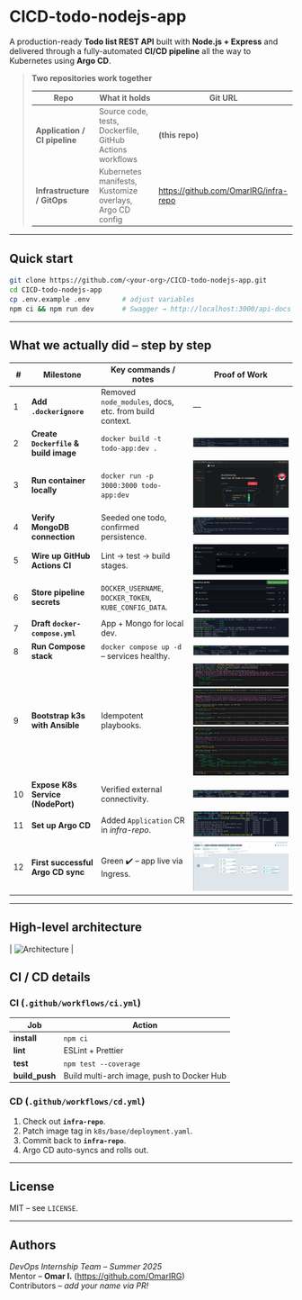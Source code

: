 # CICD-todo-nodejs-app

A production-ready **Todo list REST API** built with **Node.js + Express** and delivered through a fully-automated **CI/CD pipeline** all the way to Kubernetes using **Argo CD**.

> **Two repositories work together**
>
> | Repo | What it holds | Git URL |
> | ---- | ------------- | ------- |
> | **Application / CI pipeline** | Source code, tests, Dockerfile, GitHub Actions workflows | **(this repo)** |
> | **Infrastructure / GitOps**  | Kubernetes manifests, Kustomize overlays, Argo CD config | <https://github.com/OmarIRG/infra-repo> |

---

## Quick start

```bash
git clone https://github.com/<your-org>/CICD-todo-nodejs-app.git
cd CICD-todo-nodejs-app
cp .env.example .env        # adjust variables
npm ci && npm run dev       # Swagger → http://localhost:3000/api-docs
```

---

## What we actually did – step by step

| #  | Milestone | Key commands / notes | Proof of Work |
|--- |-----------|----------------------|---------------|
| 1  | **Add `.dockerignore`** | Removed `node_modules`, docs, etc. from build context. | — |
| 2  | **Create `Dockerfile` & build image** | `docker build -t todo-app:dev .` | ![docker ps output](images/Docker%20ps.jpg) |
| 3  | **Run container locally** | `docker run -p 3000:3000 todo-app:dev` | ![App running locally](images/App.jpg) |
| 4  | **Verify MongoDB connection** | Seeded one todo, confirmed persistence. | ![Database test](images/Database%20test.jpg) |
| 5  | **Wire up GitHub Actions CI** | Lint → test → build stages. | ![CI pipeline success](images/ci-success.jpg) |
| 6  | **Store pipeline secrets** | `DOCKER_USERNAME`, `DOCKER_TOKEN`, `KUBE_CONFIG_DATA`. | ![GitHub Secrets](images/Github%20Secrets.jpg) |
| 7  | **Draft `docker-compose.yml`** | App + Mongo for local dev. | ![Trying docker compose](images/Trying%20docker%20compose.jpg) |
| 8  | **Run Compose stack** | `docker compose up -d` – services healthy. | ![docker compose ps](images/compose-ps.jpg) |
| 9  | **Bootstrap k3s with Ansible** | Idempotent playbooks. | ![Ansible Working](images/Ansible%20Working.jpg)<br>![ansible-playbook run](images/ansible-playbook.jpg)<br>![ansible-playbook 2nd run](images/ansible-playbook%202.jpg) |
| 10 | **Expose K8s Service (NodePort)** | Verified external connectivity. | ![nodeport service](images/nodeport.jpg) |
| 11 | **Set up Argo CD** | Added `Application` CR in *infra-repo*. | ![Argo CD operational](images/argo%20cd%20working.jpg) |
| 12 | **First successful Argo CD sync** | Green ✔️ – app live via Ingress. | ![Argo CD app healthy](images/argo%20cd%20app%20working.jpg) |

---

## High-level architecture

| ![Architecture](images/Arch.jpg) |

## CI / CD details

### CI (`.github/workflows/ci.yml`)

| Job | Action |
|-----|--------|
| **install** | `npm ci` |
| **lint**    | ESLint + Prettier |
| **test**    | `npm test --coverage` |
| **build_push** | Build multi-arch image, push to Docker Hub |

### CD (`.github/workflows/cd.yml`)

1. Check out **`infra-repo`**.  
2. Patch image tag in `k8s/base/deployment.yaml`.  
3. Commit back to **`infra-repo`**.  
4. Argo CD auto-syncs and rolls out.

---

## License

MIT – see `LICENSE`.

---

## Authors

*DevOps Internship Team – Summer 2025*  
Mentor – **Omar I.** (<https://github.com/OmarIRG>)  
Contributors – *add your name via PR!*  
